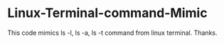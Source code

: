 # Linux-Terminal-command-Mimic

This code mimics ls -l, ls -a, ls -t command from linux terminal. 
Thanks.
